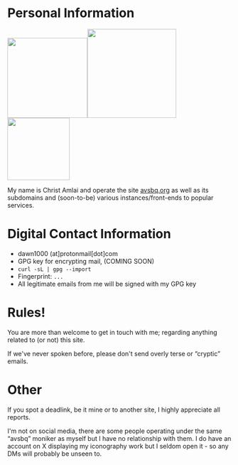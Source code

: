 # Personal Information

<p><img src=".pix/mee1.webp" style="width: 180px; height: auto;"><img src=".pix/me2.webp" style="width: 200px; height: auto;"><img src=".pix/meee1.webp" style="width: 140px; height: auto;"></p>

My name is Christ Amlai and operate the site [avsbq.org](http://avsbq.org)
as well as its subdomains and (soon-to-be) various instances/front-ends to popular services.

# Digital Contact Information

- dawn1000 (at]protonmail[dot]com
- GPG key for encrypting mail, (COMING SOON)
- `curl -sL | gpg --import`
- Fingerprint: `...`
- All legitimate emails from me will be signed with my GPG key

# Rules!

You are more than welcome to get in touch with me; regarding anything related to (or not) this site.

If we've never spoken before, please don't send overly terse or &ldquo;cryptic&rdquo; emails. 

# Other

If you spot a deadlink, be it mine or to another site, I highly appreciate all reports.

I'm not on social media, there are some people operating under the same &ldquo;avsbq&rdquo; moniker as myself but I have no relationship with them. I do have an account on X displaying my iconography work but I seldom open it - so any DMs will probably be unseen to.

